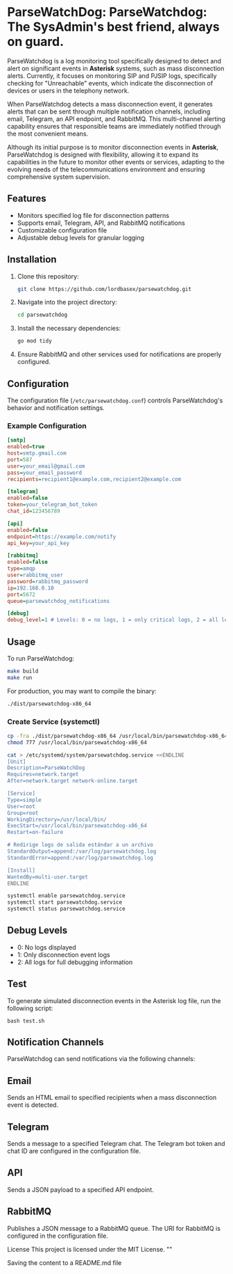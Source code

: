 # ParseWatchDog: ParseWatchdog: The **SysAdmin's** best friend, always on guard.

ParseWatchdog is a log monitoring tool specifically designed to detect and alert on significant events in **Asterisk** systems, such as mass disconnection alerts. Currently, it focuses on monitoring SIP and PJSIP logs, specifically checking for "Unreachable" events, which indicate the disconnection of devices or users in the telephony network.

When ParseWatchdog detects a mass disconnection event, it generates alerts that can be sent through multiple notification channels, including email, Telegram, an API endpoint, and RabbitMQ. This multi-channel alerting capability ensures that responsible teams are immediately notified through the most convenient means.

Although its initial purpose is to monitor disconnection events in **Asterisk**, ParseWatchdog is designed with flexibility, allowing it to expand its capabilities in the future to monitor other events or services, adapting to the evolving needs of the telecommunications environment and ensuring comprehensive system supervision.

## Features

- Monitors specified log file for disconnection patterns
- Supports email, Telegram, API, and RabbitMQ notifications
- Customizable configuration file
- Adjustable debug levels for granular logging

## Installation

1. Clone this repository:
    ```bash
    git clone https://github.com/lordbasex/parsewatchdog.git
    ```

2. Navigate into the project directory:
    ```bash
    cd parsewatchdog
    ```

3. Install the necessary dependencies:
    ```bash
    go mod tidy
    ```

4. Ensure RabbitMQ and other services used for notifications are properly configured.

## Configuration

The configuration file (`/etc/parsewatchdog.conf`) controls ParseWatchdog's behavior and notification settings.

### Example Configuration

```ini
[smtp]
enabled=true
host=smtp.gmail.com
port=587
user=your_email@gmail.com
pass=your_email_password
recipients=recipient1@example.com,recipient2@example.com

[telegram]
enabled=false
token=your_telegram_bot_token
chat_id=123456789

[api]
enabled=false
endpoint=https://example.com/notify
api_key=your_api_key

[rabbitmq]
enabled=false
type=amqp
user=rabbitmq_user
password=rabbitmq_password
ip=192.168.0.10
port=5672
queue=parsewatchdog_notifications

[debug]
debug_level=1 # Levels: 0 = no logs, 1 = only critical logs, 2 = all logs
```

## Usage

To run ParseWatchdog:

```bash
make build
make run
```

For production, you may want to compile the binary:

```bash
./dist/parsewatchdog-x86_64
```	

### Create Service (systemctl)

```bash
cp -fra ./dist/parsewatchdog-x86_64 /usr/local/bin/parsewatchdog-x86_64
chmod 777 /usr/local/bin/parsewatchdog-x86_64
```

```bash
cat > /etc/systemd/system/parsewatchdog.service <<ENDLINE
[Unit]
Description=ParseWatchDog
Requires=network.target
After=network.target network-online.target

[Service]
Type=simple
User=root
Group=root
WorkingDirectory=/usr/local/bin/
ExecStart=/usr/local/bin/parsewatchdog-x86_64
Restart=on-failure

# Redirige logs de salida estándar a un archivo
StandardOutput=append:/var/log/parsewatchdog.log
StandardError=append:/var/log/parsewatchdog.log

[Install]
WantedBy=multi-user.target
ENDLINE
```

```bash
systemctl enable parsewatchdog.service 
systemctl start parsewatchdog.service
systemctl status parsewatchdog.service 
```

 
## Debug Levels

* 0: No logs displayed
* 1: Only disconnection event logs
* 2: All logs for full debugging information

## Test

To generate simulated disconnection events in the Asterisk log file, run the following script:

```
bash test.sh
````


## Notification Channels

ParseWatchdog can send notifications via the following channels:

## Email
Sends an HTML email to specified recipients when a mass disconnection event is detected.

## Telegram
Sends a message to a specified Telegram chat. The Telegram bot token and chat ID are configured in the configuration file.

## API
Sends a JSON payload to a specified API endpoint.

## RabbitMQ
Publishes a JSON message to a RabbitMQ queue. The URI for RabbitMQ is configured in the configuration file.

License
This project is licensed under the MIT License. ""

Saving the content to a README.md file
